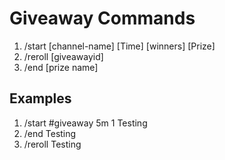 # Giveaway Commands

1. /start [channel-name] [Time] [winners] [Prize]
2. /reroll [giveawayid]
3. /end [prize name]

## Examples

1. /start #giveaway 5m 1 Testing
2. /end Testing
3. /reroll Testing
